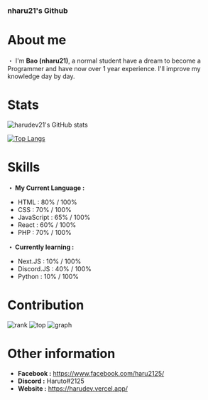 ### nharu21's Github

# **About me**

・ I'm **Bao (nharu21)**, a normal student have a dream to become a Programmer and have now over 1 year experience.
I'll improve my knowledge day by day.

# **Stats**

![harudev21's GitHub stats](https://github-readme-stats.vercel.app/api?username=harudev21&show_icons=true&theme=dracula)

[![Top Langs](https://github-readme-stats.vercel.app/api/top-langs/?username=harudev21&theme=dracula)](https://github.com/harudev21/harudev21.github.io)

# **Skills**

**・ My Current Language :**
- HTML : 80% / 100%
- CSS : 70% / 100%
- JavaScript : 65% / 100%
- React : 60% / 100%
- PHP : 70% / 100%

**・ Currently learning :**
- Next.JS : 10% / 100%
- Discord.JS : 40% / 100%
- Python : 10% / 100%

# **Contribution**
![rank](https://github-readme-streak-stats.herokuapp.com/?user=harudev21&theme=dracula&hide_border=true)
![top](https://github-profile-summary-cards.vercel.app/api/cards/profile-details?username=harudev21&theme=dracula)
![graph](https://activity-graph.herokuapp.com/graph?username=harudev21&theme=dracula)

# **Other information**

- **Facebook :** https://www.facebook.com/haru2125/
- **Discord :** Haruto#2125
- **Website :** https://harudev.vercel.app/
